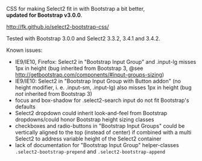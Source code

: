 CSS for making Select2 fit in with Bootstrap a bit better,  
**updated for Bootstrap v3.0.0**.

http://fk.github.io/select2-bootstrap-css/

Tested with Bootstrap 3.0.0 and Select2 3.3.2, 3.4.1 and 3.4.2.

Known issues:

 * IE9/IE10, Firefox: Select2 in "Bootstrap Input Group" and .input-lg misses 1px in height (bug inherited from Bootstrap 3, @see http://getbootstrap.com/components/#input-groups-sizing)
 * IE9/IE10: Select2 in "Bootstrap Input Group with Button addon" (no height modifier, i. e. .input-sm, .input-lg) also misses 1px in height (bug _not_ inherited from Bootstrap 3)
 * focus and box-shadow for .select2-search input do not fit Bootstrap's defaults
 * Select2 dropdown could inherit look-and-feel from Bootstrap dropdowns/could honor Bootstrap height sizing classes
 * checkboxes and radio-buttons in "Bootstrap Input Groups" could be vertically aligned to the top (instead of center) if combined with a multi Select2 to address variable height of the Select2 container
 * lack of documentation for "Bootstrap Input Group" helper-classes `.select2-bootstrap-prepend` and `.select2-bootstrap-append`